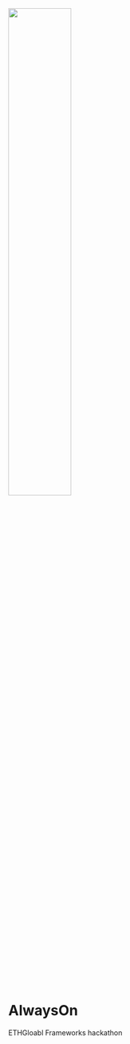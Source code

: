 <img src="https://i.imgur.com/4HHBqUV.png" style="width: 50%;" />

# AlwaysOn

ETHGloabl Frameworks hackathon